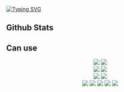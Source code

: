 [![Typing SVG](https://readme-typing-svg.demolab.com/?lines=Hi!+My+name+is+Kyeong+soo&vCenter=true&size=30&duration=5000&width=600)](https://git.io/typing-svg)

<h2>Github Stats</h2>

<h2>Can use</h2>
<div align="center">
  <img src="https://img.shields.io/badge/HTML5-E34F26?style=flat-square&logo=HTML5&logoColor=FFFFFF"/>
  <img src="https://img.shields.io/badge/CSS3-1572B6?style=flat-square&logo=CSS3&logoColor=FFFFFF"/>
</div>
<div align="center">
  <img src="https://img.shields.io/badge/JavaScript-F7DF1E?style=flat-square&logo=JavaScript&logoColor=FFFFFF"/>
  <img src="https://img.shields.io/badge/TypeScript-3178C6?style=flat-square&logo=TypeScript&logoColor=FFFFFF"/>
</div>
<div align="center">
  <img src="https://img.shields.io/badge/React-61DAFB?style=flat-square&logo=React&logoColor=FFFFFF"/>
  <img src="https://img.shields.io/badge/Next.js-000000?style=flat-square&logo=Next.js&logoColor=FFFFFF"/>
</div>
<div align="center">
  <img src="https://img.shields.io/badge/styled-components-DB7093?style=flat-square&logo=styled-components&logoColor=FFFFFF"/>
  <img src="https://img.shields.io/badge/React Query-FF4154?style=flat-square&logo=React Query&logoColor=FFFFFF"/>
  <img src="https://img.shields.io/badge/Redux-764ABC?style=flat-square&logo=Redux&logoColor=FFFFFF"/>
  <img src="https://img.shields.io/badge/Axios-5A29E4?style=flat-square&logo=Axios&logoColor=FFFFFF"/>
  <img src="https://img.shields.io/badge/Storybook-FF4785?style=flat-square&logo=Storybook&logoColor=FFFFFF"/>
</div>

<!-- 
[![Solved.ac프로필](http://mazassumnida.wtf/api/v2/generate_badge?boj=leeks9653)](https://solved.ac/leeks9653)
-->
